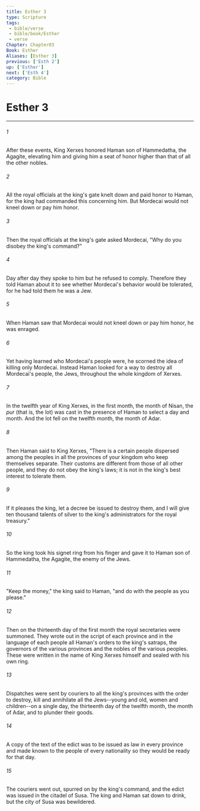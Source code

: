 ```yaml
---
title: Esther 3
type: Scripture
tags:
 - bible/verse
 - bible/book/Esther
 - verse
Chapter: Chapter03
Book: Esther
Aliases: [Esther 3]
previous: ['Esth 2']
up: ['Esther']
next: ['Esth 4']
category: Bible
---
```

# Esther 3

***


###### 1 
After these events, King Xerxes honored Haman son of Hammedatha, the Agagite, elevating him and giving him a seat of honor higher than that of all the other nobles. 

###### 2 
All the royal officials at the king's gate knelt down and paid honor to Haman, for the king had commanded this concerning him. But Mordecai would not kneel down or pay him honor. 

###### 3 
Then the royal officials at the king's gate asked Mordecai, "Why do you disobey the king's command?" 

###### 4 
Day after day they spoke to him but he refused to comply. Therefore they told Haman about it to see whether Mordecai's behavior would be tolerated, for he had told them he was a Jew. 

###### 5 
When Haman saw that Mordecai would not kneel down or pay him honor, he was enraged. 

###### 6 
Yet having learned who Mordecai's people were, he scorned the idea of killing only Mordecai. Instead Haman looked for a way to destroy all Mordecai's people, the Jews, throughout the whole kingdom of Xerxes. 

###### 7 
In the twelfth year of King Xerxes, in the first month, the month of Nisan, the _pur_ (that is, the lot) was cast in the presence of Haman to select a day and month. And the lot fell on the twelfth month, the month of Adar. 

###### 8 
Then Haman said to King Xerxes, "There is a certain people dispersed among the peoples in all the provinces of your kingdom who keep themselves separate. Their customs are different from those of all other people, and they do not obey the king's laws; it is not in the king's best interest to tolerate them. 

###### 9 
If it pleases the king, let a decree be issued to destroy them, and I will give ten thousand talents of silver to the king's administrators for the royal treasury." 

###### 10 
So the king took his signet ring from his finger and gave it to Haman son of Hammedatha, the Agagite, the enemy of the Jews. 

###### 11 
"Keep the money," the king said to Haman, "and do with the people as you please." 

###### 12 
Then on the thirteenth day of the first month the royal secretaries were summoned. They wrote out in the script of each province and in the language of each people all Haman's orders to the king's satraps, the governors of the various provinces and the nobles of the various peoples. These were written in the name of King Xerxes himself and sealed with his own ring. 

###### 13 
Dispatches were sent by couriers to all the king's provinces with the order to destroy, kill and annihilate all the Jews--young and old, women and children--on a single day, the thirteenth day of the twelfth month, the month of Adar, and to plunder their goods. 

###### 14 
A copy of the text of the edict was to be issued as law in every province and made known to the people of every nationality so they would be ready for that day. 

###### 15 
The couriers went out, spurred on by the king's command, and the edict was issued in the citadel of Susa. The king and Haman sat down to drink, but the city of Susa was bewildered. 
